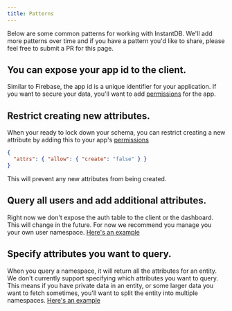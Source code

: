 ```yaml
---
title: Patterns
---
```


Below are some common patterns for working with InstantDB. We'll add more
patterns over time and if you have a pattern you'd like to share, please feel
free to submit a PR for this page.

## You can expose your app id to the client.

Similar to Firebase, the app id is a unique identifier for your application.
If you want to secure your data, you'll want to add
[permissions](/docs/permissions) for the app.

## Restrict creating new attributes.

When your ready to lock down your schema, you can restrict creating a new
attribute by adding this to your app's [permissions](/dash?t=perms)

```json
{
  "attrs": { "allow": { "create": "false" } }
}
```

This will prevent any new attributes from being created.

## Query all users and add additional attributes.

Right now we don't expose the auth table to the client or the dashboard. This
will change in the future. For now we recommend you manage you your own user
namespace. [Here's an example](https://github.com/instantdb/instant/blob/main/client/sandbox/react-nextjs/pages/patterns/manage-users.tsx)

## Specify attributes you want to query.

When you query a namespace, it will return all the attributes for an entity.
We don't currently support specifying which attributes you want to query. This
means if you have private data in an entity, or some larger data you want to
fetch sometimes, you'll want to split the entity into multiple namespaces.
[Here's an example](https://github.com/instantdb/instant/blob/main/client/sandbox/react-nextjs/pages/patterns/split-attributes.tsx)


